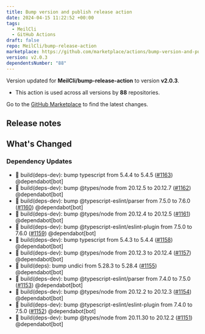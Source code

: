 ```yaml
---
title: Bump version and publish release action
date: 2024-04-15 11:22:52 +00:00
tags:
  - MeilCli
  - GitHub Actions
draft: false
repo: MeilCli/bump-release-action
marketplace: https://github.com/marketplace/actions/bump-version-and-publish-release-action
version: v2.0.3
dependentsNumber: "88"
---
```



Version updated for **MeilCli/bump-release-action** to version **v2.0.3**.
- This action is used across all versions by **88** repositories.

Go to the [GitHub Marketplace](https://github.com/marketplace/actions/bump-version-and-publish-release-action) to find the latest changes.

## Release notes

## What's Changed
### Dependency Updates
- :green_book: build(deps-dev): bump typescript from 5.4.4 to 5.4.5 ([#1163](https://github.com/MeilCli/bump-release-action/pull/1163)) @dependabot[bot]
- :green_book: build(deps-dev): bump @types/node from 20.12.5 to 20.12.7 ([#1162](https://github.com/MeilCli/bump-release-action/pull/1162)) @dependabot[bot]
- :green_book: build(deps-dev): bump @typescript-eslint/parser from 7.5.0 to 7.6.0 ([#1160](https://github.com/MeilCli/bump-release-action/pull/1160)) @dependabot[bot]
- :green_book: build(deps-dev): bump @types/node from 20.12.4 to 20.12.5 ([#1161](https://github.com/MeilCli/bump-release-action/pull/1161)) @dependabot[bot]
- :green_book: build(deps-dev): bump @typescript-eslint/eslint-plugin from 7.5.0 to 7.6.0 ([#1159](https://github.com/MeilCli/bump-release-action/pull/1159)) @dependabot[bot]
- :green_book: build(deps-dev): bump typescript from 5.4.3 to 5.4.4 ([#1158](https://github.com/MeilCli/bump-release-action/pull/1158)) @dependabot[bot]
- :green_book: build(deps-dev): bump @types/node from 20.12.3 to 20.12.4 ([#1157](https://github.com/MeilCli/bump-release-action/pull/1157)) @dependabot[bot]
- :green_book: build(deps): bump undici from 5.28.3 to 5.28.4 ([#1155](https://github.com/MeilCli/bump-release-action/pull/1155)) @dependabot[bot]
- :green_book: build(deps-dev): bump @typescript-eslint/parser from 7.4.0 to 7.5.0 ([#1153](https://github.com/MeilCli/bump-release-action/pull/1153)) @dependabot[bot]
- :green_book: build(deps-dev): bump @types/node from 20.12.2 to 20.12.3 ([#1154](https://github.com/MeilCli/bump-release-action/pull/1154)) @dependabot[bot]
- :green_book: build(deps-dev): bump @typescript-eslint/eslint-plugin from 7.4.0 to 7.5.0 ([#1152](https://github.com/MeilCli/bump-release-action/pull/1152)) @dependabot[bot]
- :green_book: build(deps-dev): bump @types/node from 20.11.30 to 20.12.2 ([#1151](https://github.com/MeilCli/bump-release-action/pull/1151)) @dependabot[bot]
